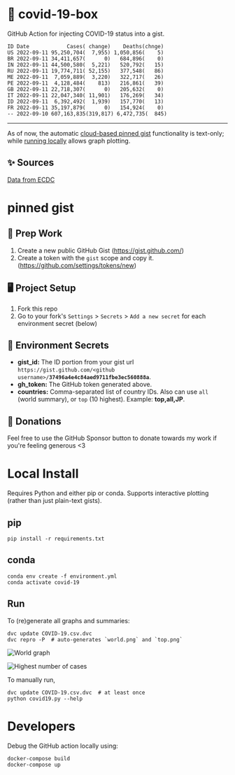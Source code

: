 # 🏥 covid-19-box

GitHub Action for injecting COVID-19 status into a gist.

```
ID Date            Cases( change)    Deaths(chnge)
US 2022-09-11 95,250,704(  7,955) 1,050,856(    5)
BR 2022-09-11 34,411,657(      0)   684,896(    0)
IN 2022-09-11 44,500,580(  5,221)   520,792(   15)
RU 2022-09-11 19,774,711( 52,155)   377,548(   86)
ME 2022-09-11  7,059,889(  3,220)   322,717(   26)
PE 2022-09-11  4,128,484(    813)   216,861(   39)
GB 2022-09-11 22,718,307(      0)   205,632(    0)
IT 2022-09-11 22,047,340( 11,901)   176,269(   34)
ID 2022-09-11  6,392,492(  1,939)   157,770(   13)
FR 2022-09-11 35,197,879(      0)   154,924(    0)
-- 2022-09-10 607,163,835(319,817) 6,472,735(  845)
```

---

As of now, the automatic [cloud-based pinned gist](#pinned-gist) functionality is text-only;
while [running locally](#local-install) allows graph plotting.

## ✨ Sources

[Data from ECDC](https://www.ecdc.europa.eu/en/publications-data/download-todays-data-geographic-distribution-covid-19-cases-worldwide)

# pinned gist

## 🎒 Prep Work
1. Create a new public GitHub Gist (https://gist.github.com/)
1. Create a token with the `gist` scope and copy it. (https://github.com/settings/tokens/new)

## 🖥 Project Setup
1. Fork this repo
1. Go to your fork's `Settings` > `Secrets` > `Add a new secret` for each environment secret (below)

## 🤫 Environment Secrets
- **gist_id:** The ID portion from your gist url `https://gist.github.com/<github username>/`**`37496a4e4c84aed9711fbe3ec560888a`**.
- **gh_token:** The GitHub token generated above.
- **countries:** Comma-separated list of country IDs. Also can use `all` (world summary), or `top` (10 highest). Example: **top,all,JP**.

## 💸 Donations

Feel free to use the GitHub Sponsor button to donate towards my work if you're feeling generous <3

# Local Install

Requires Python and either pip or conda. Supports interactive plotting (rather than just plain-text gists).

## pip

```
pip install -r requirements.txt
```

## conda

```
conda env create -f environment.yml
conda activate covid-19
```

## Run

To (re)generate all graphs and summaries:

```
dvc update COVID-19.csv.dvc
dvc repro -P  # auto-generates `world.png` and `top.png`
```

![World graph](world.png)

![Highest number of cases](top.png)

To manually run,

```
dvc update COVID-19.csv.dvc  # at least once
python covid19.py --help
```

# Developers

Debug the GitHub action locally using:

```
docker-compose build
docker-compose up
```
